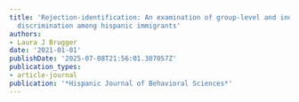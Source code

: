 ```yaml
---
title: 'Rejection-identification: An examination of group-level and individual-level
  discrimination among hispanic immigrants'
authors:
- Laura J Brugger
date: '2021-01-01'
publishDate: '2025-07-08T21:56:01.307057Z'
publication_types:
- article-journal
publication: '*Hispanic Journal of Behavioral Sciences*'
---
```


